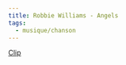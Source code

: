 ```yaml
---
title: Robbie Williams - Angels
tags:
  - musique/chanson
---
```


[Clip](https://www.youtube.com/watch?v=luwAMFcc2f8)
